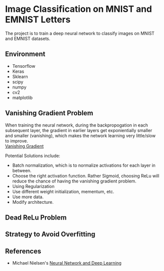 # **Image Classification on MNIST and EMNIST Letters**
The project is to train a deep neural network to classify images on MNIST and EMNIST datasets.

## Environment

* Tensorflow
* Keras
* Sklearn
* scipy
* numpy
* cv2
* matplotlib

## Vanishing Gradient Problem
When training the neural network, during the backpropogation in each subsequent layer, the gradient in earlier layers get exponientially smaller and smaller (vanishing), which makes the network learning very little/slow to improve.  
[Vanishing Gradient](https://github.com/zmandyhe/image-classification-mnist-emnist-letters/blob/master/pic/vanishing-gradient.png)

Potential Solutions include:
- Batch normalization, which is to normalize activations for each layer in between. 
- Choose the right activation function. Rather Sigmoid, choosing ReLu will reduce the chance of having the vanishing gradient problem.
- Using Regularization
- Use different weight initialization, mementum, etc.
- Use more data.
- Modify architecture.

## Dead ReLu Problem

## Strategy to Avoid Overfitting

## References
* Michael Nielsen's [Neural Network and Deep Learning](http://neuralnetworksanddeeplearning.com/)
